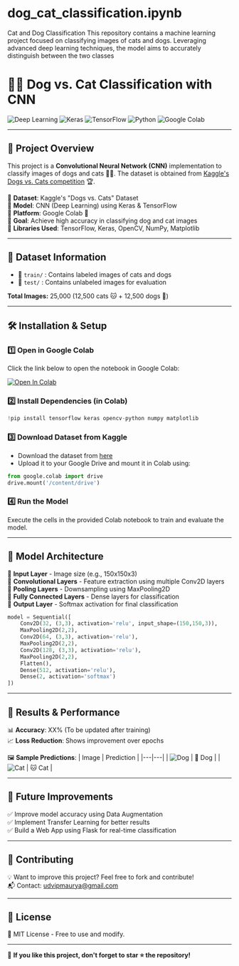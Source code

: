 # dog_cat_classification.ipynb
Cat and Dog Classification This repository contains a machine learning project focused on classifying images of cats and dogs. Leveraging advanced deep learning techniques, the model aims to accurately distinguish between the two classes



# 🐶🐱 Dog vs. Cat Classification with CNN

![Deep Learning](https://img.shields.io/badge/Deep%20Learning-CNN-blue) ![Keras](https://img.shields.io/badge/Framework-Keras-orange) ![TensorFlow](https://img.shields.io/badge/Backend-TensorFlow-green) ![Python](https://img.shields.io/badge/Language-Python-blue) ![Google Colab](https://img.shields.io/badge/Platform-Google%20Colab-yellow)

---

## 🚀 Project Overview

This project is a **Convolutional Neural Network (CNN)** implementation to classify images of dogs and cats 🐶🐱. The dataset is obtained from [Kaggle's Dogs vs. Cats competition](https://www.kaggle.com/c/dogs-vs-cats) 🏆.

🔹 **Dataset**: Kaggle's "Dogs vs. Cats" Dataset  
🔹 **Model**: CNN (Deep Learning) using Keras & TensorFlow  
🔹 **Platform**: Google Colab 🚀  
🔹 **Goal**: Achieve high accuracy in classifying dog and cat images  
🔹 **Libraries Used**: TensorFlow, Keras, OpenCV, NumPy, Matplotlib  

---

## 📂 Dataset Information

- 📁 `train/` : Contains labeled images of cats and dogs
- 📁 `test/` : Contains unlabeled images for evaluation

**Total Images:** 25,000 (12,500 cats 🐱 + 12,500 dogs 🐶)

---

## 🛠️ Installation & Setup

### 1️⃣ Open in Google Colab
Click the link below to open the notebook in Google Colab:

[![Open In Colab](https://colab.research.google.com/assets/colab-badge.svg)](https://colab.research.google.com/github/your-username/dog-cat-classification/blob/main/dog_cat_classification.ipynb)

### 2️⃣ Install Dependencies (in Colab)
```python
!pip install tensorflow keras opencv-python numpy matplotlib
```

### 3️⃣ Download Dataset from Kaggle
- Download the dataset from [here](https://www.kaggle.com/c/dogs-vs-cats)
- Upload it to your Google Drive and mount it in Colab using:
```python
from google.colab import drive
drive.mount('/content/drive')
```

### 4️⃣ Run the Model
Execute the cells in the provided Colab notebook to train and evaluate the model.

---

## 🧠 Model Architecture

📌 **Input Layer** - Image size (e.g., 150x150x3)  
📌 **Convolutional Layers** - Feature extraction using multiple Conv2D layers  
📌 **Pooling Layers** - Downsampling using MaxPooling2D  
📌 **Fully Connected Layers** - Dense layers for classification  
📌 **Output Layer** - Softmax activation for final classification  

```python
model = Sequential([
    Conv2D(32, (3,3), activation='relu', input_shape=(150,150,3)),
    MaxPooling2D(2,2),
    Conv2D(64, (3,3), activation='relu'),
    MaxPooling2D(2,2),
    Conv2D(128, (3,3), activation='relu'),
    MaxPooling2D(2,2),
    Flatten(),
    Dense(512, activation='relu'),
    Dense(2, activation='softmax')
])
```

---

## 🎯 Results & Performance

📊 **Accuracy**: XX% (To be updated after training)  
📈 **Loss Reduction**: Shows improvement over epochs  

🖼️ **Sample Predictions**:
| Image | Prediction |
|---|---|
| ![Dog](https://via.placeholder.com/50) | 🐶 Dog |
| ![Cat](https://via.placeholder.com/50) | 🐱 Cat |

---

## 📌 Future Improvements
✅ Improve model accuracy using Data Augmentation  
✅ Implement Transfer Learning for better results  
✅ Build a Web App using Flask for real-time classification  

---

## 🤝 Contributing
💡 Want to improve this project? Feel free to fork and contribute!  
📬 Contact: udvipmaurya@gmail.com

---

## 📜 License
📝 MIT License - Free to use and modify.

---

🌟 **If you like this project, don't forget to star ⭐ the repository!**

